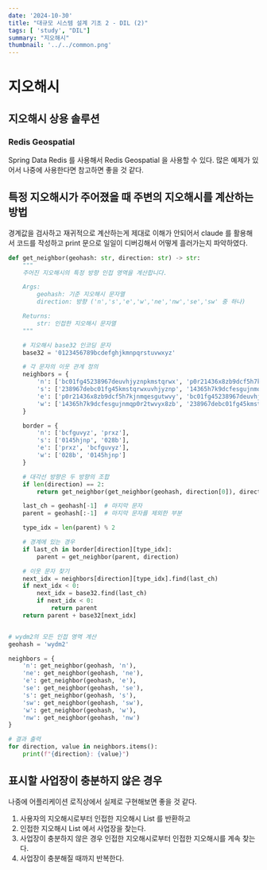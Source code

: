 ```yaml
---
date: '2024-10-30'
title: "대규모 시스템 설계 기초 2 - DIL (2)"
tags: [ 'study', "DIL"]
summary: "지오해시"
thumbnail: '../../common.png'
---
```


# 지오해시

## 지오해시 상용 솔루션

### Redis Geospatial

Spring Data Redis 를 사용해서 Redis Geospatial 을 사용할 수 있다.
많은 예제가 있어서 나중에 사용한다면 참고하면 좋을 것 같다.

## 특정 지오해시가 주어졌을 때 주변의 지오해시를 계산하는 방법

경계값을 검사하고 재귀적으로 계산하는게 제대로 이해가 안되어서 claude 를 활용해서 코드를 작성하고
print 문으로 일일이 디버깅해서 어떻게 흘러가는지 파악하였다.

```python
def get_neighbor(geohash: str, direction: str) -> str:
    """
    주어진 지오해시의 특정 방향 인접 영역을 계산합니다.

    Args:
        geohash: 기준 지오해시 문자열
        direction: 방향 ('n','s','e','w','ne','nw','se','sw' 중 하나)

    Returns:
        str: 인접한 지오해시 문자열
    """

    # 지오해시 base32 인코딩 문자
    base32 = '0123456789bcdefghjkmnpqrstuvwxyz'

    # 각 문자의 이웃 관계 정의
    neighbors = {
        'n': ['bc01fg45238967deuvhjyznpkmstqrwx', 'p0r21436x8zb9dcf5h7kjnmqesgutwvy'],
        's': ['238967debc01fg45kmstqrwxuvhjyznp', '14365h7k9dcfesgujnmqp0r2twvyx8zb'],
        'e': ['p0r21436x8zb9dcf5h7kjnmqesgutwvy', 'bc01fg45238967deuvhjyznpkmstqrwx'],
        'w': ['14365h7k9dcfesgujnmqp0r2twvyx8zb', '238967debc01fg45kmstqrwxuvhjyznp']
    }

    border = {
        'n': ['bcfguvyz', 'prxz'],
        's': ['0145hjnp', '028b'],
        'e': ['prxz', 'bcfguvyz'],
        'w': ['028b', '0145hjnp']
    }

    # 대각선 방향은 두 방향의 조합
    if len(direction) == 2:
        return get_neighbor(get_neighbor(geohash, direction[0]), direction[1])

    last_ch = geohash[-1]  # 마지막 문자
    parent = geohash[:-1]  # 마지막 문자를 제외한 부분

    type_idx = len(parent) % 2

    # 경계에 있는 경우
    if last_ch in border[direction][type_idx]:
        parent = get_neighbor(parent, direction)

    # 이웃 문자 찾기
    next_idx = neighbors[direction][type_idx].find(last_ch)
    if next_idx < 0:
        next_idx = base32.find(last_ch)
        if next_idx < 0:
            return parent
    return parent + base32[next_idx]


# wydm2의 모든 인접 영역 계산
geohash = 'wydm2'

neighbors = {
    'n': get_neighbor(geohash, 'n'),
    'ne': get_neighbor(geohash, 'ne'),
    'e': get_neighbor(geohash, 'e'),
    'se': get_neighbor(geohash, 'se'),
    's': get_neighbor(geohash, 's'),
    'sw': get_neighbor(geohash, 'sw'),
    'w': get_neighbor(geohash, 'w'),
    'nw': get_neighbor(geohash, 'nw')
}

# 결과 출력
for direction, value in neighbors.items():
    print(f"{direction}: {value}")

```

## 표시할 사업장이 충분하지 않은 경우

나중에 어플리케이션 로직상에서 실제로 구현해보면 좋을 것 같다.

1. 사용자의 지오해시로부터 인접한 지오해시 List 를 반환하고
2. 인접한 지오해시 List 에서 사업장을 찾는다.
3. 사업장이 충분하지 않은 경우 인접한 지오해시로부터 인접한 지오해시를 계속 찾는다.
4. 사업장이 충분해질 때까지 반복한다.
